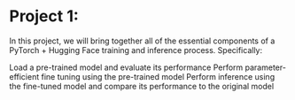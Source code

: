 # **Project 1**:

In this project, we will bring together all of the essential components of a PyTorch + Hugging Face training and inference process. Specifically:

Load a pre-trained model and evaluate its performance
Perform parameter-efficient fine tuning using the pre-trained model
Perform inference using the fine-tuned model and compare its performance to the original model
